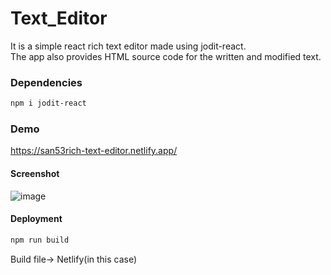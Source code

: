 # Text_Editor



It is a simple react rich text editor made using jodit-react.<br/>
The app also provides HTML source code for the written and modified text.

### Dependencies
```bash
npm i jodit-react
```
### Demo
https://san53rich-text-editor.netlify.app/

#### Screenshot

![image](https://user-images.githubusercontent.com/86125077/212363956-fb3da577-6683-4b8b-9652-3c033ed14e28.png)

#### Deployment
```bash
npm run build
```
Build file-> Netlify(in this case)
